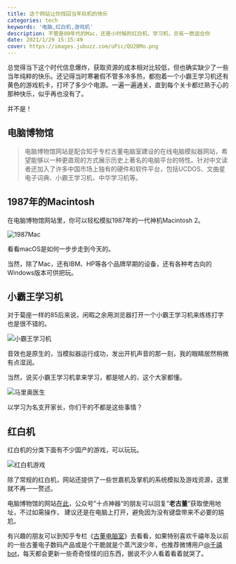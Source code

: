 ```yaml
---
title: 这个网站让你找回当年玩机的快乐
categories: tech
keywords: '电脑,红白机,游戏机'
description: 不管是80年代的Mac，还是小时候的红白机、学习机，总有一款适合你
date: 2021/1/29 15:15:49
cover: https://images.jubuzz.com/uPic/QU2BMo.png
---
```


总觉得当下这个时代信息爆炸，获取资源的成本相对比较低，但也确实缺少了一些当年纯粹的快乐。还记得当时寒暑假不管多冷多热，都抱着一个小霸王学习机还有黄色的游戏机卡，打坏了多少个电源。一遍一遍通关，直到每个关卡都烂熟于心的那种快乐，似乎再也没有了。

并不是！

## 电脑博物馆

> 电脑博物馆网站是配合知乎专栏古董电脑室建设的在线电脑模拟器网站，希望能够以一种更直观的方式展示历史上著名的电脑平台的特性。针对中文读者还加入了许多中国市场上独有的硬件和软件平台，包括UCDOS、文曲星电子词典、小霸王学习机、中华学习机等。

## 1987年的Macintosh

在电脑博物馆网站里，你可以轻松模拟1987年的一代神机Macintosh 2。

![1987Mac](https://images.jubuzz.com/uPic/PWLe1L.png)

看看macOS是如何一步步走到今天的。

当然，除了Mac，还有IBM、HP等各个品牌早期的设备，还有各种考古向的Windows版本可供把玩。

## 小霸王学习机

对于菊座一样的85后来说，闲暇之余用浏览器打开一个小霸王学习机来练练打字也是很不错的。

![小霸王学习机](https://images.jubuzz.com/uPic/QU2BMo.png)

音效也是原生的，当模拟器运行成功，发出开机声音的那一刻，我的眼睛居然稍微有点湿润。

当然，说买小霸王学习机拿来学习，都是唬人的，这个大家都懂。

![马里奥医生](https://images.jubuzz.com/uPic/pyEWr2.png)

以学习为名支开家长，你们干的不都是这些事情？

## 红白机

红白机的分类下面有不少国产的游戏，可以玩玩。

![红白机游戏](https://images.jubuzz.com/uPic/zKSAlN.png)

除了常规的红白机，网站还提供了一些世嘉机及掌机的系统模拟及游戏资源，这里就不再一一赘述。

电脑博物馆的网站[在此](http://www.dnbwg.com/)，公众号”十点神器“的朋友可以回复”**老古董**“获取使用地址，不过如需操作， 建议还是在电脑上打开，避免因为没有键盘带来不必要的尴尬。

有兴趣的朋友可以到知乎专栏《[古董电脑室](https://zhuanlan.zhihu.com/retrocomputing)》去看看，如果特别喜欢千禧年及以前的一些古董电子数码产品或是个干脆就是个蒸汽波少年，也推荐微博用户[@千禧bot](https://weibo.com/u/6774131741)，每天都会更新一些奇奇怪怪的旧东西，据说不少人看着看着就哭了。
